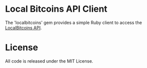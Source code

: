 # Local Bitcoins API Client

The 'localbitcoins' gem provides a simple Ruby client to access the [LocalBitcoins API](https://localbitcoins.com/api-docs/).

# License

All code is released under the MIT License.
